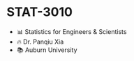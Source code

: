 # STAT-3010
-  :bar_chart: Statistics for Engineers & Scientists<br />
- :fire: Dr. Panqiu Xia<br />
- 📚 Auburn University
